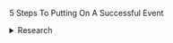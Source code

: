 5 Steps To Putting On A Successful Event
<details>
<summary>Research</summary>

  * Define your goals and objectives
   * one
   * two
  * Outline what your event will entail, and check it is feasible
  
</details>
